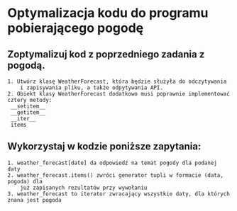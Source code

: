 # Optymalizacja kodu do programu pobierającego pogodę
## Zoptymalizuj kod z poprzedniego zadania z pogodą.
    1. Utwórz klasę WeatherForecast, która będzie służyła do odczytywania
        i zapisywania pliku, a także odpytywania API.
    2. Obiekt klasy WeatherForecast dodatkowo musi poprawnie implementować cztery metody:
     __setitem__
     __getitem__
     __iter__
     items
## Wykorzystaj w kodzie poniższe zapytania:
    1. weather_forecast[date] da odpowiedź na temat pogody dla podanej daty
    2. weather_forecast.items() zwróci generator tupli w formacie (data, pogoda) dla 
        już zapisanych rezultatów przy wywołaniu
    3. weather_forecast to iterator zwracający wszystkie daty, dla których znana jest pogoda